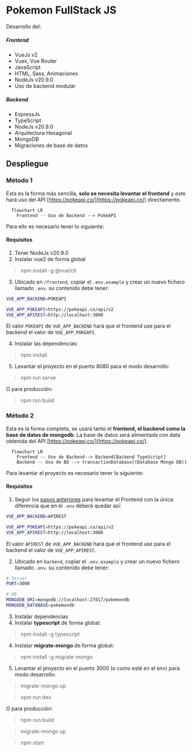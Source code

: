 # Pokemon FullStack JS

Desarrollo del:

##### Frontend

- VueJs v2
- Vuex, Vue Router
- JavaScript
- HTML, Sass, Animaciones
- NodeJs v20.9.0
- Uso de backend modular

##### Backend

- ExpressJs
- TypeScript
- NodeJs v20.9.0
- Arquitectura Hexagonal
- MongoDB
- Migraciones de base de datos

## Despliegue

### Método 1

Esta es la forma más sencilla, **solo se necesita levantar el frontend** y este hará uso del API [https://pokeapi.co/](https://pokeapi.co/) directamente.

```mermaid
  flowchart LR
    Frontend -- Uso de Backend --> PokéAPI
```

Para ello es necesario tener lo siguiente:

#### Requisitos

1. Tener NodeJs v20.9.0
2. Instalar vue2 de forma global

> npm install -g @vue/cli

3. Ubicado en `/frontend`, copiar el `.env.example` y crear un nuevo fichero llamado `.env`. su contenido debe tener:

```bash
VUE_APP_BACKEND=POKEAPI

VUE_APP_POKEAPI=https://pokeapi.co/api/v2
VUE_APP_APIREST=http://localhost:3000
```

El valor `POKEAPI` de `VUE_APP_BACKEND` hará que el frontend use para el backend el valor de `VUE_APP_POKEAPI`.

4. Instalar las dependencias:

> npm install

5. Levantar el proyecto en el puerto 8080 para el modo desarrollo:

> npm run serve

O para producción:

> npm run build

### Método 2

Esta es la forma completa, se usará tanto el **frontend, el backend como la base de datos de mongodb**. La base de datos será alimentada con data obtenida del API [https://pokeapi.co/](https://pokeapi.co/).

```mermaid
  flowchart LR
    Frontend -- Uso de Backend--> Backend[Backend TypeScript]
    Backend -- Uso de BD --> transactionDatabase[(Database Mongo DB)]
```

Para levantar el proyecto es necesario tener lo siguiente:

#### Requisitos

1. Seguir los [pasos anteriores](#requisitos) para levantar el Frontend con la única diferencia que en el `.env` deberá quedar así:

```bash
VUE_APP_BACKEND=APIREST

VUE_APP_POKEAPI=https://pokeapi.co/api/v2
VUE_APP_APIREST=http://localhost:3000
```

El valor `APIREST` de `VUE_APP_BACKEND` hará que el frontend use para el backend el valor de `VUE_APP_APIREST`.

2. Ubicado en `backend`, copiar el `.env.example` y crear un nuevo fichero llamado `.env`. su contenido debe tener:

```bash
# Server
PORT=3000

# DB
MONGODB_URI=mongodb://localhost:27017/pokemondb
MONGODB_DATABASE=pokemondb
```

3. Instalar dependencias
4. Instalar **typescript** de forma global:

> npm install -g typescript

4. Instalar **migrate-mongo** de forma global:

> npm install -g migrate-mongo

5. Levantar el proyecto en el puerto 3000 (o como esté en el env) para modo desarrollo:

> migrate-mongo up

> npm run dev

O para producción:

> npm run build

> migrate-mongo up

> npm start
